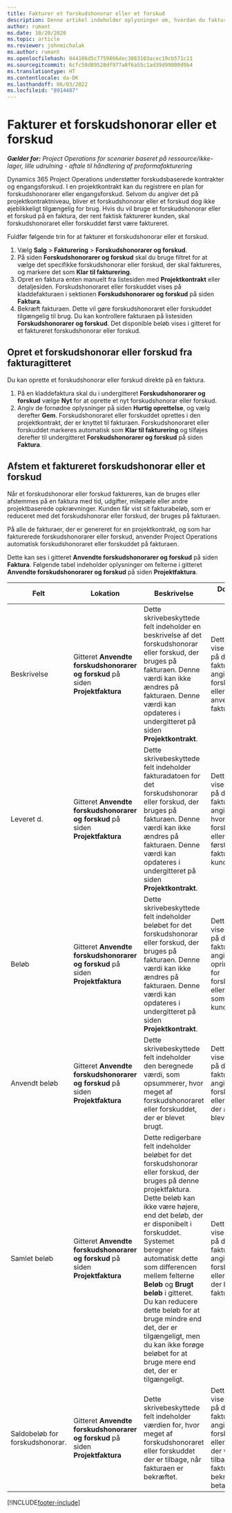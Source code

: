 ```yaml
---
title: Fakturer et forskudshonorar eller et forskud
description: Denne artikel indeholder oplysninger om, hvordan du fakturerer et forskudshonorar eller en forudbetaling i Project Operations.
author: rumant
ms.date: 10/20/2020
ms.topic: article
ms.reviewer: johnmichalak
ms.author: rumant
ms.openlocfilehash: 044186d5c7759866dec3883103acec19cb571c11
ms.sourcegitcommit: 6cfc50d89528df977a8f6a55c1ad39d99800d9b4
ms.translationtype: HT
ms.contentlocale: da-DK
ms.lasthandoff: 06/03/2022
ms.locfileid: "8914487"
---
```

# <a name="invoice-a-retainer-or-an-advance"></a>Fakturer et forskudshonorar eller et forskud

_**Gælder for:** Project Operations for scenarier baseret på ressource/ikke-lager, lille udrulning - aftale til håndtering af proformafakturering_

Dynamics 365 Project Operations understøtter forskudsbaserede kontrakter og engangsforskud. I en projektkontrakt kan du registrere en plan for forskudshonorarer eller engangsforskud. Selvom du angiver det på projektkontraktniveau, bliver et forskudshonorar eller et forskud dog ikke øjeblikkeligt tilgængelig for brug. Hvis du vil bruge et forskudshonorar eller et forskud på en faktura, der rent faktisk fakturerer kunden, skal forskudshonoraret eller forskuddet først være faktureret.

Fuldfør følgende trin for at fakturer et forskudshonorar eller et forskud.

1. Vælg **Salg** > **Fakturering** > **Forskudshonorarer og forskud**. 
2. På siden **Forskudshonorarer og forskud** skal du bruge filtret for at vælge det specifikke forskudshonorar eller forskud, der skal faktureres, og markere det som **Klar til fakturering**.
3. Opret en faktura enten manuelt fra listesiden med **Projektkontrakt** eller detaljesiden. Forskudshonoraret eller forskuddet vises på kladdefakturaen i sektionen **Forskudshonorarer og forskud** på siden **Faktura**.
4. Bekræft fakturaen. Dette vil gøre forskudshonoraret eller forskuddet tilgængelig til brug. Du kan kontrollere fakturaen på listesiden **Forskudshonorarer og forskud**. Det disponible beløb vises i gitteret for et faktureret forskudshonorar eller forskud.

## <a name="create-a-retainer-or-advance-from-the-invoice-grid"></a>Opret et forskudshonorar eller forskud fra fakturagitteret

Du kan oprette et forskudshonorar eller forskud direkte på en faktura.

1. På en kladdefaktura skal du i undergitteret **Forskudshonorarer og forskud** vælge **Nyt** for at oprette et nyt forskudshonorar eller forskud. 
2. Angiv de fornødne oplysninger på siden **Hurtig oprettelse**, og vælg derefter **Gem**. Forskudshonoraret eller forskuddet oprettes i den projektkontrakt, der er knyttet til fakturaen. Forskudshonoraret eller forskuddet markeres automatisk som **Klar til fakturering** og tilføjes derefter til undergitteret **Forskudshonorarer og forskud** på siden **Faktura**.

## <a name="reconcile-an-invoiced-retainer-or-advance"></a>Afstem et faktureret forskudshonorar eller et forskud

Når et forskudshonorar eller forskud faktureres, kan de bruges eller afstemmes på en faktura med tid, udgifter, milepæle eller andre projektbaserede opkrævninger. Kunden får vist sit fakturabeløb, som er reduceret med det forskudshonorar eller forskud, der bruges på fakturaen.

På alle de fakturaer, der er genereret for en projektkontrakt, og som har fakturerede forskudshonorarer eller forskud, anvender Project Operations automatisk forskudshonoraret eller forskuddet på fakturaen.

Dette kan ses i gitteret **Anvendte forskudshonorarer og forskud** på siden **Faktura**. Følgende tabel indeholder oplysninger om felterne i gitteret **Anvendte forskudshonorarer og forskud** på siden **Projektfaktura**.

| Felt | Lokation | Beskrivelse | Downstream-virkning |
| --- | --- | --- | --- |
| Beskrivelse | Gitteret **Anvendte forskudshonorarer og forskud** på siden **Projektfaktura** |Dette skrivebeskyttede felt indeholder en beskrivelse af det forskudshonorar eller forskud, der bruges på fakturaen. Denne værdi kan ikke ændres på fakturaen. Denne værdi kan opdateres i undergitteret på siden **Projektkontrakt**. | Dette felt kan vises for kunden på den udskrevne faktura for at angive, hvilket forskudshonorar eller forskud, der anvendes på fakturaen. |
| Leveret d. | Gitteret **Anvendte forskudshonorarer og forskud** på siden **Projektfaktura**  | Dette skrivebeskyttede felt indeholder fakturadatoen for det forskudshonorar eller forskud, der bruges på fakturaen. Denne værdi kan ikke ændres på fakturaen. Denne værdi kan opdateres i undergitteret på siden **Projektkontrakt**. | Dette felt kan vises for kunden på den udskrevne faktura for at angive datoen for, hvornår forskudshonoraret eller forskuddet første gang blev faktureret til kunden. |
| Beløb | Gitteret **Anvendte forskudshonorarer og forskud** på siden **Projektfaktura**  | Dette skrivebeskyttede felt indeholder beløbet for det forskudshonorar eller forskud, der bruges på fakturaen. Denne værdi kan ikke ændres på fakturaen. Denne værdi kan opdateres i undergitteret på siden **Projektkontrakt**. | Dette felt kan vises for kunden på den udskrevne faktura for at angive det oprindelige beløb for forskudshonoraret eller forskuddet, som blev betalt af kunden. |
| Anvendt beløb | Gitteret **Anvendte forskudshonorarer og forskud** på siden **Projektfaktura**  | Dette skrivebeskyttede felt indeholder den beregnede værdi, som opsummerer, hvor meget af forskudshonoraret eller forskuddet, der er blevet brugt. | Dette felt kan vises for kunden på den udskrevne faktura for at angive den del af forskudshonoraret eller forskuddet, der allerede er blevet brugt. |
| Samlet beløb | Gitteret **Anvendte forskudshonorarer og forskud** på siden **Projektfaktura**  | Dette redigerbare felt indeholder beløbet for det forskudshonorar eller forskud, der bruges på denne projektfaktura. Dette beløb kan ikke være højere, end det beløb, der er disponibelt i forskuddet. Systemet beregner automatisk dette som differencen mellem felterne **Beløb** og **Brugt beløb** i gitteret. Du kan reducere dette beløb for at bruge mindre end det, der er tilgængeligt, men du kan ikke forøge beløbet for at bruge mere end det, der er tilgængeligt. | Dette felt kan vises for kunden på den udskrevne faktura for at angive den del af forskudshonoraret eller forskuddet, der blev brugt på fakturaen. |
| Saldobeløb for forskudshonorar. | Gitteret **Anvendte forskudshonorarer og forskud** på siden **Projektfaktura**  | Dette skrivebeskyttede felt indeholder værdien for, hvor meget af forskudshonoraret eller forskuddet der er tilbage, når fakturaen er bekræftet. | Dette felt kan vises for kunden på den udskrevne faktura for at angive den del af forskudshonoraret eller forskuddet, der vil være tilbage, når fakturaen er bekræftet og betalt. |


[!INCLUDE[footer-include](../../includes/footer-banner.md)]